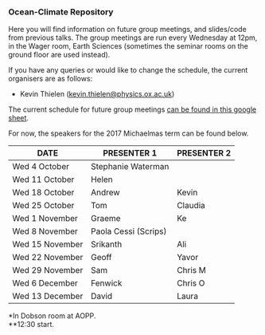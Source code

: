 ### Ocean-Climate Repository

Here you will find information on future group meetings, and slides/code from previous talks. The group meetings are run every Wednesday at 12pm, in the Wager room, Earth Sciences (sometimes the seminar rooms on the ground floor are used instead). 

If you have any queries or would like to change the schedule, the current organisers are as follows:

* Kevin Thielen (kevin.thielen@physics.ox.ac.uk)


The current schedule for future group meetings [can be found in this google sheet](https://docs.google.com/spreadsheets/d/1n7oyQaIsahrsW-BJQb1Gk6C39gtiLYZiYlwgB42wlqU/edit#gid=0). 

For now, the speakers for the 2017 Michaelmas term can be found below.

| DATE         | PRESENTER 1    | PRESENTER 2   |
|----------------|-------------------|---------------|
| Wed 4 October  | Stephanie Waterman|               |
| Wed 11 October | Helen             |               |
| Wed 18 October | Andrew               | Kevin         |
| Wed 25 October |  Tom              | Claudia       |
| Wed 1 November | Graeme             | Ke            |
| Wed 8 November |    Paola Cessi (Scrips)         |
| Wed 15 November| Srikanth          | Ali        |
| Wed 22 November| Geoff             | Yavor         |
| Wed 29 November| Sam               | Chris M       |
| Wed 6 December | Fenwick           | Chris O       |
| Wed 13 December| David             | Laura         |


\*In Dobson room at AOPP.  
\*\*12:30 start.
